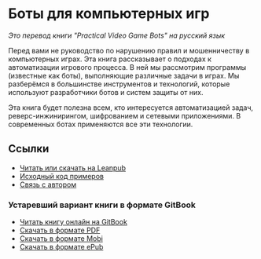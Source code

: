 # Боты для компьютерных игр

*Это перевод книги "Practical Video Game Bots" на русский язык*

Перед вами не руководство по нарушению правил и мошенничеству в компьютерных играх. Эта книга рассказывает о подходах к автоматизации игрового процесса. В ней мы рассмотрим программы (известные как боты), выполняющие различные задачи в играх. Мы разберёмся в большинстве инструментов и технологий, которые используют разработчики ботов и систем защиты от них.

Эта книга будет полезна всем, кто интересуется автоматизацией задач, реверс-инжинирингом, шифрованием и сетевыми приложениями. В современных ботах применяются все эти технологии.

## Ссылки

* [Читать или скачать на Leanpub](https://leanpub.com/video-game-bots-leanpub)
* [Исходный код примеров](https://github.com/ellysh/practical-video-game-bots)
* [Связь с автором](mailto:petrsum@gmail.com)

### Устаревший вариант книги в формате GitBook

* [Читать книгу онлайн на GitBook](https://app.gitbook.com/@ellysh/s/video-game-bots-ru/v/gitbook)
* [Скачать в формате PDF](https://legacy.gitbook.com/download/pdf/book/johntitor/video-game-bots-ru)
* [Скачать в формате Mobi](https://legacy.gitbook.com/download/mobi/book/johntitor/video-game-bots-ru)
* [Скачать в формате ePub](https://legacy.gitbook.com/download/epub/book/johntitor/video-game-bots-ru)